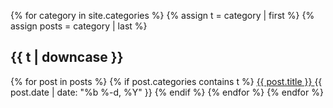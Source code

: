 {% for category in site.categories %}
{% assign t = category | first %}
{% assign posts = category | last %}

## {{ t | downcase }}
{% for post in posts %}
{% if post.categories contains t %}
<a class="post-link" href="{{ post.url | prepend: site.baseurl }}"> {{ post.title }} </a>
{{ post.date | date: "%b %-d, %Y"  }}
{% endif %}
{% endfor %}
{% endfor %}
